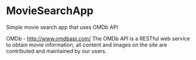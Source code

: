 # MovieSearchApp
Simple movie search app that uses OMDb API


OMDb - http://www.omdbapi.com/
The OMDb API is a RESTful web service to obtain movie information, all content and images on the site are contributed and maintained by our users.
